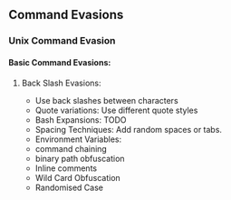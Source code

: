 ## Command Evasions 

### Unix Command Evasion 

#### Basic Command Evasions: 

1. Back Slash Evasions: 

    - Use back slashes between characters
    - Quote variations: Use different quote styles
    - Bash Expansions: TODO
    - Spacing Techniques:  Add random spaces or tabs.
    - Environment Variables: 
    - command chaining
    - binary path obfuscation
    - Inline comments
    - Wild Card Obfuscation
    - Randomised Case